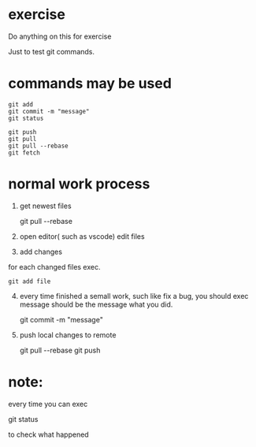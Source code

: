 # exercise
Do anything on this for exercise

Just to test git commands.

# commands may be used

    git add 
    git commit -m "message"
    git status
    
    git push
    git pull
    git pull --rebase
    git fetch



# normal work process

1. get newest files

    git pull --rebase

2. open editor( such as vscode) edit files

3. add changes

for each changed files exec.

    git add file

4. every time finished a semall work, such like fix a bug, you should exec
    message should be the message what you did.

    git commit -m "message"

5. push local changes to remote

    git pull --rebase
    git push


# note:

every time you can exec 

  git status

to check what happened

